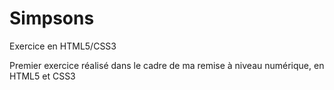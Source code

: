 # Simpsons
Exercice en HTML5/CSS3

Premier exercice réalisé dans le cadre de ma remise à niveau numérique, en HTML5 et CSS3
